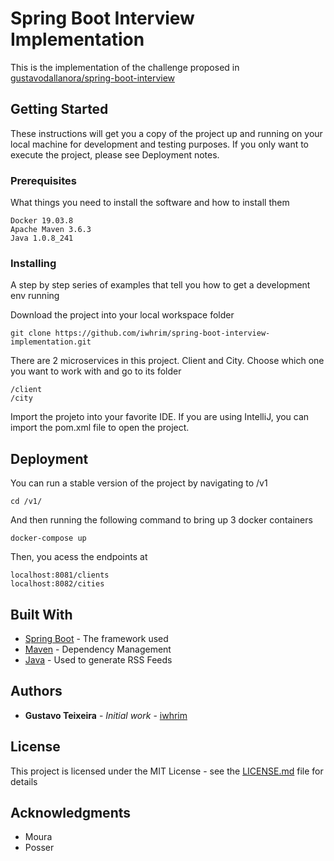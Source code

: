 # Spring Boot Interview Implementation

This is the implementation of the challenge proposed in [gustavodallanora/spring-boot-interview](https://github.com/gustavodallanora/spring-boot-interview)

## Getting Started

These instructions will get you a copy of the project up and running on your local machine for development and testing purposes.
If you only want to execute the project, please see Deployment notes.

### Prerequisites

What things you need to install the software and how to install them

```
Docker 19.03.8
Apache Maven 3.6.3
Java 1.0.8_241
```

### Installing

A step by step series of examples that tell you how to get a development env running

Download the project into your local workspace folder

```
git clone https://github.com/iwhrim/spring-boot-interview-implementation.git
```

There are 2 microservices in this project. Client and City. Choose which one you want to work with and go to its folder

```
/client
/city
```

Import the projeto into your favorite IDE.
If you are using IntelliJ, you can import the pom.xml file to open the project.

## Deployment

You can run a stable version of the project by navigating to /v1

```
cd /v1/
```

And then running the following command to bring up 3 docker containers

```
docker-compose up
```

Then, you acess the endpoints at

```
localhost:8081/clients
localhost:8082/cities
```

## Built With

* [Spring Boot](https://spring.io/projects/spring-boot) - The framework used
* [Maven](https://maven.apache.org/) - Dependency Management
* [Java](https://rometools.github.io/rome/) - Used to generate RSS Feeds

## Authors

* **Gustavo Teixeira** - *Initial work* - [iwhrim](https://github.com/iwhrim)

## License

This project is licensed under the MIT License - see the [LICENSE.md](LICENSE.md) file for details

## Acknowledgments

* Moura
* Posser
